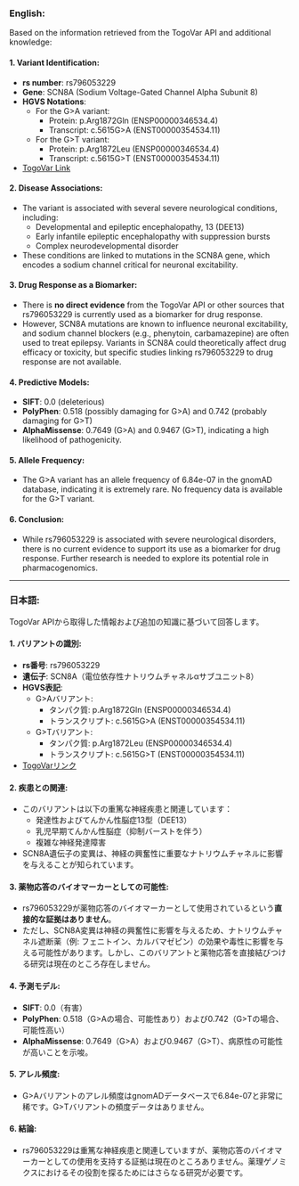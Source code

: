 ### English:
Based on the information retrieved from the TogoVar API and additional knowledge:

#### 1. **Variant Identification**:
   - **rs number**: rs796053229
   - **Gene**: SCN8A (Sodium Voltage-Gated Channel Alpha Subunit 8)
   - **HGVS Notations**:
     - For the G>A variant: 
       - Protein: p.Arg1872Gln (ENSP00000346534.4)
       - Transcript: c.5615G>A (ENST00000354534.11)
     - For the G>T variant:
       - Protein: p.Arg1872Leu (ENSP00000346534.4)
       - Transcript: c.5615G>T (ENST00000354534.11)
   - [TogoVar Link](https://togovar.org/variant/12-51807101-G-A)

#### 2. **Disease Associations**:
   - The variant is associated with several severe neurological conditions, including:
     - Developmental and epileptic encephalopathy, 13 (DEE13)
     - Early infantile epileptic encephalopathy with suppression bursts
     - Complex neurodevelopmental disorder
   - These conditions are linked to mutations in the SCN8A gene, which encodes a sodium channel critical for neuronal excitability.

#### 3. **Drug Response as a Biomarker**:
   - There is **no direct evidence** from the TogoVar API or other sources that rs796053229 is currently used as a biomarker for drug response.
   - However, SCN8A mutations are known to influence neuronal excitability, and sodium channel blockers (e.g., phenytoin, carbamazepine) are often used to treat epilepsy. Variants in SCN8A could theoretically affect drug efficacy or toxicity, but specific studies linking rs796053229 to drug response are not available.

#### 4. **Predictive Models**:
   - **SIFT**: 0.0 (deleterious)
   - **PolyPhen**: 0.518 (possibly damaging for G>A) and 0.742 (probably damaging for G>T)
   - **AlphaMissense**: 0.7649 (G>A) and 0.9467 (G>T), indicating a high likelihood of pathogenicity.

#### 5. **Allele Frequency**:
   - The G>A variant has an allele frequency of 6.84e-07 in the gnomAD database, indicating it is extremely rare. No frequency data is available for the G>T variant.

#### 6. **Conclusion**:
   - While rs796053229 is associated with severe neurological disorders, there is no current evidence to support its use as a biomarker for drug response. Further research is needed to explore its potential role in pharmacogenomics.

---

### 日本語:
TogoVar APIから取得した情報および追加の知識に基づいて回答します。

#### 1. **バリアントの識別**:
   - **rs番号**: rs796053229
   - **遺伝子**: SCN8A（電位依存性ナトリウムチャネルαサブユニット8）
   - **HGVS表記**:
     - G>Aバリアント:
       - タンパク質: p.Arg1872Gln (ENSP00000346534.4)
       - トランスクリプト: c.5615G>A (ENST00000354534.11)
     - G>Tバリアント:
       - タンパク質: p.Arg1872Leu (ENSP00000346534.4)
       - トランスクリプト: c.5615G>T (ENST00000354534.11)
   - [TogoVarリンク](https://togovar.org/variant/12-51807101-G-A)

#### 2. **疾患との関連**:
   - このバリアントは以下の重篤な神経疾患と関連しています：
     - 発達性およびてんかん性脳症13型（DEE13）
     - 乳児早期てんかん性脳症（抑制バーストを伴う）
     - 複雑な神経発達障害
   - SCN8A遺伝子の変異は、神経の興奮性に重要なナトリウムチャネルに影響を与えることが知られています。

#### 3. **薬物応答のバイオマーカーとしての可能性**:
   - rs796053229が薬物応答のバイオマーカーとして使用されているという**直接的な証拠はありません**。
   - ただし、SCN8A変異は神経の興奮性に影響を与えるため、ナトリウムチャネル遮断薬（例: フェニトイン、カルバマゼピン）の効果や毒性に影響を与える可能性があります。しかし、このバリアントと薬物応答を直接結びつける研究は現在のところ存在しません。

#### 4. **予測モデル**:
   - **SIFT**: 0.0（有害）
   - **PolyPhen**: 0.518（G>Aの場合、可能性あり）および0.742（G>Tの場合、可能性高い）
   - **AlphaMissense**: 0.7649（G>A）および0.9467（G>T）、病原性の可能性が高いことを示唆。

#### 5. **アレル頻度**:
   - G>Aバリアントのアレル頻度はgnomADデータベースで6.84e-07と非常に稀です。G>Tバリアントの頻度データはありません。

#### 6. **結論**:
   - rs796053229は重篤な神経疾患と関連していますが、薬物応答のバイオマーカーとしての使用を支持する証拠は現在のところありません。薬理ゲノミクスにおけるその役割を探るためにはさらなる研究が必要です。

